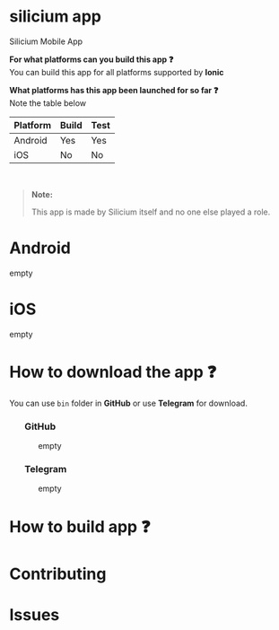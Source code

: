# silicium app
Silicium Mobile App

<b>For what platforms can you build this app :question:</b><br />
You can build this app for all platforms supported by **Ionic**

<b>What platforms has this app been launched for so far :question:</b><br />
Note the table below

| Platform        | Build           | Test            |
| --------------- | --------------- | --------------- |
| Android         | Yes             | Yes             |
| iOS             | No              | No              |

<br />

> **Note:**
> 
> This app is made by Silicium itself and no one else played a role.

# Android
empty 

# iOS
empty

# How to download the app :question:
You can use `bin` folder in **GitHub** or use **Telegram** for download.

### &nbsp;&nbsp;&nbsp;&nbsp;&nbsp;&nbsp; GitHub
&nbsp;&nbsp;&nbsp;&nbsp;&nbsp;&nbsp;&nbsp;&nbsp;&nbsp;&nbsp;&nbsp;&nbsp; empty

### &nbsp;&nbsp;&nbsp;&nbsp;&nbsp;&nbsp; Telegram
&nbsp;&nbsp;&nbsp;&nbsp;&nbsp;&nbsp;&nbsp;&nbsp;&nbsp;&nbsp;&nbsp;&nbsp; empty

# How to build app :question:

# Contributing


# Issues
